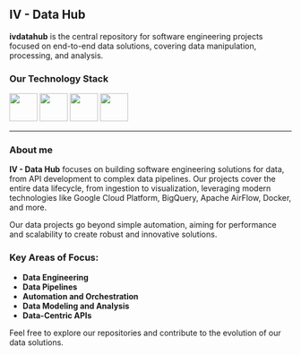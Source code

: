 
## IV - Data Hub

**ivdatahub** is the central repository for software engineering projects focused on end-to-end data solutions, covering data manipulation, processing, and analysis.

### Our Technology Stack

<img src="https://cdn.jsdelivr.net/gh/devicons/devicon@latest/icons/python/python-original-wordmark.svg" width="50" height="50"/>  <img src="https://cdn.jsdelivr.net/gh/devicons/devicon@latest/icons/fastapi/fastapi-original-wordmark.svg" width="50" height="50"/>  <img src="https://cdn.jsdelivr.net/gh/devicons/devicon@latest/icons/flask/flask-original-wordmark.svg" width="50" height="50"/>  <img src="https://cdn.jsdelivr.net/gh/devicons/devicon@latest/icons/jupyter/jupyter-original-wordmark.svg" width="50" height="50"/> 

---

### About me

**IV - Data Hub** focuses on building software engineering solutions for data, from API development to complex data pipelines. Our projects cover the entire data lifecycle, from ingestion to visualization, leveraging modern technologies like Google Cloud Platform, BigQuery, Apache AirFlow, Docker, and more.

Our data projects go beyond simple automation, aiming for performance and scalability to create robust and innovative solutions.

### Key Areas of Focus:
- **Data Engineering**
- **Data Pipelines**
- **Automation and Orchestration**
- **Data Modeling and Analysis**
- **Data-Centric APIs**

Feel free to explore our repositories and contribute to the evolution of our data solutions.
